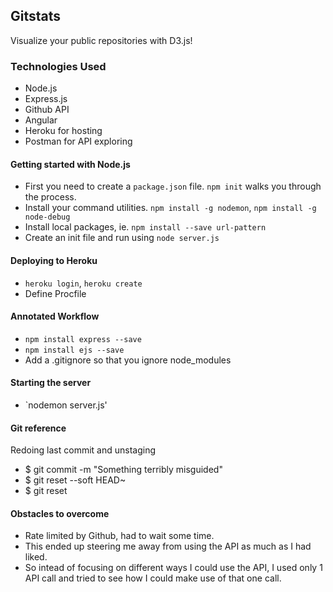 ## Gitstats

Visualize your public repositories with D3.js!

### Technologies Used

- Node.js
- Express.js
- Github API
- Angular
- Heroku for hosting
- Postman for API exploring

#### Getting started with Node.js

- First you need to create a `package.json` file. `npm init` walks you through the process.
- Install your command utilities. `npm install -g nodemon`, `npm install -g node-debug`
- Install local packages, ie. `npm install --save url-pattern`
- Create an init file and run using `node server.js`

#### Deploying to Heroku

- `heroku login`, `heroku create`
- Define Procfile

#### Annotated Workflow

- `npm install express --save`
- `npm install ejs --save`
- Add a .gitignore so that you ignore node_modules

#### Starting the server

- `nodemon server.js'

#### Git reference

Redoing last commit and unstaging

- $ git commit -m "Something terribly misguided" 
- $ git reset --soft HEAD~ 
- $ git reset

#### Obstacles to overcome

- Rate limited by Github, had to wait some time.
- This ended up steering me away from using the API as much as I had liked.
- So intead of focusing on different ways I could use the API, I used only 1 API call and tried to see how I could make use of that one call.






